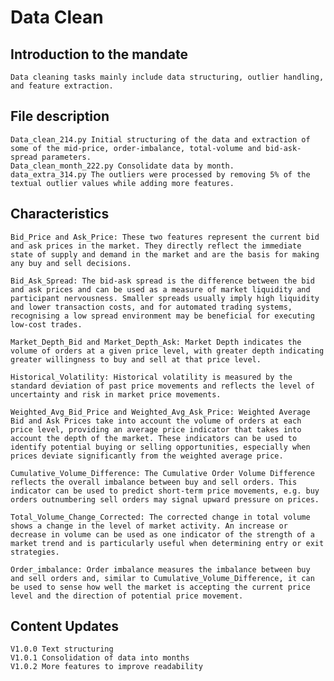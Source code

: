 # Data Clean
## Introduction to the mandate
    Data cleaning tasks mainly include data structuring, outlier handling, and feature extraction.
## File description
    Data_clean_214.py Initial structuring of the data and extraction of some of the mid-price, order-imbalance, total-volume and bid-ask-spread parameters.
    Data_clean_month_222.py Consolidate data by month.
    data_extra_314.py The outliers were processed by removing 5% of the textual outlier values while adding more features.
## Characteristics
    Bid_Price and Ask_Price: These two features represent the current bid and ask prices in the market. They directly reflect the immediate state of supply and demand in the market and are the basis for making any buy and sell decisions.

    Bid_Ask_Spread: The bid-ask spread is the difference between the bid and ask prices and can be used as a measure of market liquidity and participant nervousness. Smaller spreads usually imply high liquidity and lower transaction costs, and for automated trading systems, recognising a low spread environment may be beneficial for executing low-cost trades.

    Market_Depth_Bid and Market_Depth_Ask: Market Depth indicates the volume of orders at a given price level, with greater depth indicating greater willingness to buy and sell at that price level. 

    Historical_Volatility: Historical volatility is measured by the standard deviation of past price movements and reflects the level of uncertainty and risk in market price movements.

    Weighted_Avg_Bid_Price and Weighted_Avg_Ask_Price: Weighted Average Bid and Ask Prices take into account the volume of orders at each price level, providing an average price indicator that takes into account the depth of the market. These indicators can be used to identify potential buying or selling opportunities, especially when prices deviate significantly from the weighted average price.

    Cumulative_Volume_Difference: The Cumulative Order Volume Difference reflects the overall imbalance between buy and sell orders. This indicator can be used to predict short-term price movements, e.g. buy orders outnumbering sell orders may signal upward pressure on prices.

    Total_Volume_Change_Corrected: The corrected change in total volume shows a change in the level of market activity. An increase or decrease in volume can be used as one indicator of the strength of a market trend and is particularly useful when determining entry or exit strategies.

    Order_imbalance: Order imbalance measures the imbalance between buy and sell orders and, similar to Cumulative_Volume_Difference, it can be used to sense how well the market is accepting the current price level and the direction of potential price movement.

## Content Updates
    V1.0.0 Text structuring
    V1.0.1 Consolidation of data into months
    V1.0.2 More features to improve readability

